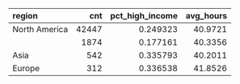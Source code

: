 | region        |   cnt |   pct_high_income |   avg_hours |
|:--------------|------:|------------------:|------------:|
| North America | 42447 |          0.249323 |     40.9721 |
|               |  1874 |          0.177161 |     40.3356 |
| Asia          |   542 |          0.335793 |     40.2011 |
| Europe        |   312 |          0.336538 |     41.8526 |